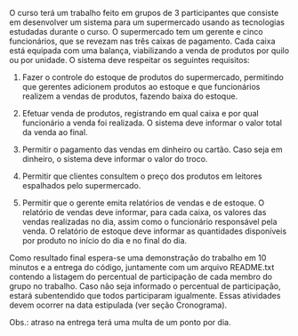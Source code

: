 O curso terá um trabalho feito em grupos de 3 participantes que consiste em
desenvolver um sistema para um supermercado usando as tecnologias estudadas
durante o curso. O supermercado tem um gerente e cinco funcionários, que se
revezam nas três caixas de pagamento. Cada caixa está equipada com uma balança,
viabilizando a venda de produtos por quilo ou por unidade. O sistema deve
respeitar os seguintes requisitos:

1. Fazer o controle do estoque de produtos do supermercado, permitindo que
gerentes adicionem produtos ao estoque e que funcionários realizem a vendas de
produtos, fazendo baixa do estoque.

2. Efetuar venda de produtos, registrando em qual caixa e por qual funcionário a
venda foi realizada. O sistema deve informar o valor total da venda ao final.

3. Permitir o pagamento das vendas em dinheiro ou cartão. Caso seja em dinheiro,
o sistema deve informar o valor do troco.

4. Permitir que clientes consultem o preço dos produtos em leitores espalhados
pelo supermercado.

5. Permitir que o gerente emita relatórios de vendas e de estoque. O relatório
de vendas deve informar, para cada caixa, os valores das vendas realizadas no
dia, assim como o funcionário responsável pela venda. O relatório de estoque
deve informar as quantidades disponíveis por produto no início do dia e no final
do dia.

Como resultado final espera-se uma demonstração do trabalho em 10 minutos e a
entrega do código, juntamente com um arquivo README.txt contendo a listagem do
percentual de participação de cada membro do grupo no trabalho. Caso não seja
informado o percentual de participação, estará subentendido que todos
participaram igualmente. Essas atividades devem ocorrer na data estipulada
(ver seção Cronograma).

Obs.: atraso na entrega terá uma multa de um ponto por dia.


